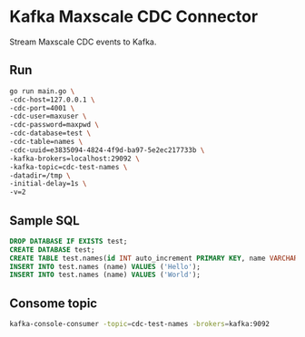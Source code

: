 # Kafka Maxscale CDC Connector

Stream Maxscale CDC events to Kafka.

## Run

```bash
go run main.go \
-cdc-host=127.0.0.1 \
-cdc-port=4001 \
-cdc-user=maxuser \
-cdc-password=maxpwd \
-cdc-database=test \
-cdc-table=names \
-cdc-uuid=e3835094-4824-4f9d-ba97-5e2ec217733b \
-kafka-brokers=localhost:29092 \
-kafka-topic=cdc-test-names \
-datadir=/tmp \
-initial-delay=1s \
-v=2
```

## Sample SQL

```sql
DROP DATABASE IF EXISTS test;
CREATE DATABASE test;
CREATE TABLE test.names(id INT auto_increment PRIMARY KEY, name VARCHAR(20));
INSERT INTO test.names (name) VALUES ('Hello');
INSERT INTO test.names (name) VALUES ('World');
```

## Consome topic

```bash
kafka-console-consumer -topic=cdc-test-names -brokers=kafka:9092
```  